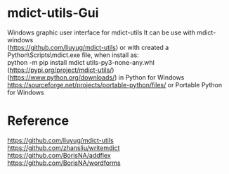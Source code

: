 # mdict-utils-Gui
Windows graphic user interface for mdict-utils
It can be use with mdict-windows<br>(https://github.com/liuyug/mdict-utils) or with created a 
Python\Scripts\mdict.exe file, when install as:<br>python -m pip install mdict utils-py3-none-any.whl<br>(https://pypi.org/project/mdict-utils/)<br>
(https://www.python.org/downloads/) in Python for Windows<br>
https://sourceforge.net/projects/portable-python/files/ or Portable Python for Windows
# Reference
<p4>https://github.com/liuyug/mdict-utils<br>
https://github.com/zhansliu/writemdict<br>
https://github.com/BorisNA/addflex<br>
https://github.com/BorisNA/wordforms

